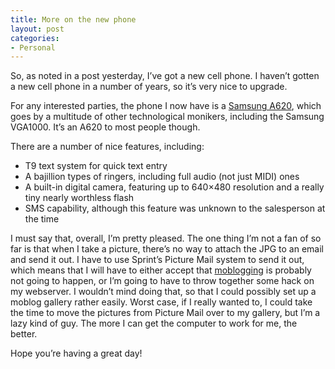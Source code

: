 ```yaml
---
title: More on the new phone
layout: post
categories:
- Personal
---
```

So, as noted in a post yesterday, I’ve got a new cell phone. I haven’t gotten a new cell phone in a number of years, so it’s very nice to upgrade.

For any interested parties, the phone I now have is a [Samsung A620][1], which goes by a multitude of other technological monikers, including the Samsung VGA1000. It’s an A620 to most people though.

There are a number of nice features, including:

*   T9 text system for quick text entry
*   A bajillion types of ringers, including full audio (not just MIDI) ones
*   A built-in digital camera, featuring up to 640×480 resolution and a really tiny nearly worthless flash
*   SMS capability, although this feature was unknown to the salesperson at the time

I must say that, overall, I’m pretty pleased. The one thing I’m not a fan of so far is that when I take a picture, there’s no way to attach the JPG to an email and send it out. I have to use Sprint’s Picture Mail system to send it out, which means that I will have to either accept that [moblogging][2] is probably not going to happen, or I’m going to have to throw together some hack on my webserver. I wouldn’t mind doing that, so that I could possibly set up a moblog gallery rather easily. Worst case, if I really wanted to, I could take the time to move the pictures from Picture Mail over to my gallery, but I’m a lazy kind of guy. The more I can get the computer to work for me, the better.

Hope you’re having a great day!

 [1]: http://www.samsungusa.com/cgi-bin/nabc/product/b2c_product_detail.jsp?prod_id=SPH-a620%2fVGA1000
 [2]: http://www.textamerica.com/